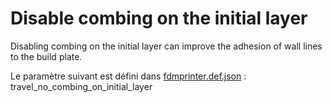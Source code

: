 # Disable combing on the initial layer

Disabling combing on the initial layer can improve the adhesion of wall lines to the build plate.

Le paramètre suivant est défini dans [fdmprinter.def.json](https://github.com/smartavionics/Cura/blob/mb-master/resources/definitions/fdmprinter.def.json) : travel_no_combing_on_initial_layer
